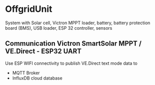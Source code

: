 # OffgridUnit
System with Solar cell, Victron MPPT loader, battery, battery protection board (BMS), USB loader, ESP 32 controller, sensors
## Communication Victron SmartSolar MPPT / VE.Direct - ESP32 UART
Use ESP WIFI connectivity to publish VE.Direct text mode data to
- MQTT Broker
- InfluxDB cloud database

